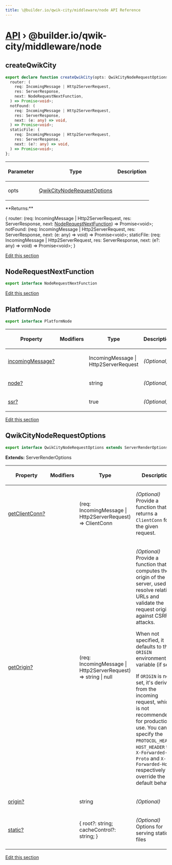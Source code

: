 ```yaml
---
title: \@builder.io/qwik-city/middleware/node API Reference
---
```


# [API](/api) &rsaquo; @builder.io/qwik-city/middleware/node

## createQwikCity

```typescript
export declare function createQwikCity(opts: QwikCityNodeRequestOptions): {
  router: (
    req: IncomingMessage | Http2ServerRequest,
    res: ServerResponse,
    next: NodeRequestNextFunction,
  ) => Promise<void>;
  notFound: (
    req: IncomingMessage | Http2ServerRequest,
    res: ServerResponse,
    next: (e: any) => void,
  ) => Promise<void>;
  staticFile: (
    req: IncomingMessage | Http2ServerRequest,
    res: ServerResponse,
    next: (e?: any) => void,
  ) => Promise<void>;
};
```

<table><thead><tr><th>

Parameter

</th><th>

Type

</th><th>

Description

</th></tr></thead>
<tbody><tr><td>

opts

</td><td>

[QwikCityNodeRequestOptions](#qwikcitynoderequestoptions)

</td><td>

</td></tr>
</tbody></table>
**Returns:**

{ router: (req: IncomingMessage \| Http2ServerRequest, res: ServerResponse, next: [NodeRequestNextFunction](#noderequestnextfunction)) =&gt; Promise&lt;void&gt;; notFound: (req: IncomingMessage \| Http2ServerRequest, res: ServerResponse, next: (e: any) =&gt; void) =&gt; Promise&lt;void&gt;; staticFile: (req: IncomingMessage \| Http2ServerRequest, res: ServerResponse, next: (e?: any) =&gt; void) =&gt; Promise&lt;void&gt;; }

[Edit this section](https://github.com/QwikDev/qwik/tree/main/packages/qwik-city/src/middleware/node/index.ts)

## NodeRequestNextFunction

```typescript
export interface NodeRequestNextFunction
```

[Edit this section](https://github.com/QwikDev/qwik/tree/main/packages/qwik-city/src/middleware/node/index.ts)

## PlatformNode

```typescript
export interface PlatformNode
```

<table><thead><tr><th>

Property

</th><th>

Modifiers

</th><th>

Type

</th><th>

Description

</th></tr></thead>
<tbody><tr><td>

[incomingMessage?](#)

</td><td>

</td><td>

IncomingMessage \| Http2ServerRequest

</td><td>

_(Optional)_

</td></tr>
<tr><td>

[node?](#)

</td><td>

</td><td>

string

</td><td>

_(Optional)_

</td></tr>
<tr><td>

[ssr?](#)

</td><td>

</td><td>

true

</td><td>

_(Optional)_

</td></tr>
</tbody></table>

[Edit this section](https://github.com/QwikDev/qwik/tree/main/packages/qwik-city/src/middleware/node/index.ts)

## QwikCityNodeRequestOptions

```typescript
export interface QwikCityNodeRequestOptions extends ServerRenderOptions
```

**Extends:** ServerRenderOptions

<table><thead><tr><th>

Property

</th><th>

Modifiers

</th><th>

Type

</th><th>

Description

</th></tr></thead>
<tbody><tr><td>

[getClientConn?](#)

</td><td>

</td><td>

(req: IncomingMessage \| Http2ServerRequest) =&gt; ClientConn

</td><td>

_(Optional)_ Provide a function that returns a `ClientConn` for the given request.

</td></tr>
<tr><td>

[getOrigin?](#)

</td><td>

</td><td>

(req: IncomingMessage \| Http2ServerRequest) =&gt; string \| null

</td><td>

_(Optional)_ Provide a function that computes the origin of the server, used to resolve relative URLs and validate the request origin against CSRF attacks.

When not specified, it defaults to the `ORIGIN` environment variable (if set).

If `ORIGIN` is not set, it's derived from the incoming request, which is not recommended for production use. You can specify the `PROTOCOL_HEADER`, `HOST_HEADER` to `X-Forwarded-Proto` and `X-Forwarded-Host` respectively to override the default behavior.

</td></tr>
<tr><td>

[origin?](#)

</td><td>

</td><td>

string

</td><td>

_(Optional)_

</td></tr>
<tr><td>

[static?](#)

</td><td>

</td><td>

{ root?: string; cacheControl?: string; }

</td><td>

_(Optional)_ Options for serving static files

</td></tr>
</tbody></table>

[Edit this section](https://github.com/QwikDev/qwik/tree/main/packages/qwik-city/src/middleware/node/index.ts)

